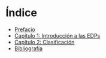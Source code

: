 # Índice

* [Prefacio](readme.md)
* [Capítulo 1: Introducción a las EDPs](chapter1.md)
* [Capítulo 2: Clasificación](chapter2.md)
* [Bibliografía](bibliografy.md)
